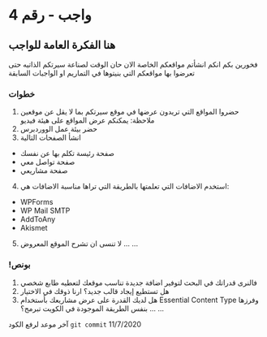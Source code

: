 
#  4 واجب  - رقم
##  هنا الفكرة العامة للواجب
فخورين بكم انكم انشأتم مواقعكم الخاصة 
الان حان الوقت لصناعة سيرتكم الذاتيه حتى تعرضوا بها مواقعكم التي بنيتوها في التماريم او الواجبات السابقة

### خطوات 
1.  حضروا المواقع التي تريدون عرضها في موقع سيرتكم بما لا يقل عن موقعين 
ملاحظة:
يمكنكم عرض المواقع على هيئة فيديو
2. حضر بيئة عمل الووردبرس
3. انشأ الصفحات التالية
- صفحة رئيسة تكلم بها عن نفسك 
- صفحة تواصل معي
- صفحة مشاريعي
4. استخدم الاضافات التي تعلمتها بالطريقة التي تراها مناسبة
الاضافات هي:
- WPForms
- WP Mail SMTP
- AddToAny
- Akismet
5. لا تنسى ان تشرح الموقع المعروض 
...
...

### !بونص 
1. فالنرى قدراتك في البحث لتوفير اضافة جديدة تناسب موقعك لتعطيه طابع شخصي
2. هل تستطيع إيجاد قالب جديد؟ ارنا ذوقك في الاختيار
3. هل لديك القدرة على عرض مشاريعك بأستخدام Essential Content Type وفرزها بنفس الطريقة الموجودة في الكويت تبرمج؟
...
...

آخر موعد لرفع الكود  `git commit` 
11/7/2020

